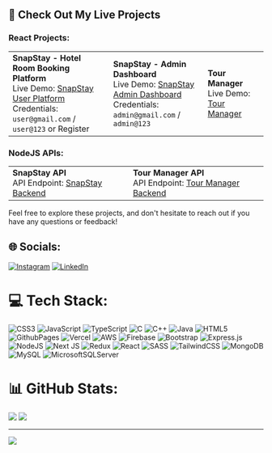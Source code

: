 ## 💫 Check Out My Live Projects

### React Projects:

<table> <tr> <td> <strong>SnapStay - Hotel Room Booking Platform</strong><br> Live Demo: <a href="https://snap-stay-hotel.vercel.app/">SnapStay User Platform</a><br> Credentials: <code>user@gmail.com</code> / <code>user@123</code> or Register </td> <td> <strong>SnapStay - Admin Dashboard</strong><br> Live Demo: <a href="https://snapstay-bay.vercel.app/">SnapStay Admin Dashboard</a><br> Credentials: <code>admin@gmail.com</code> / <code>admin@123</code> </td> <td> <strong>Tour Manager</strong><br> Live Demo: <a href="https://tour-ruby.vercel.app/">Tour Manager</a> </td> </tr> </table>


### NodeJS APIs:

<table> <tr> <td> <strong>SnapStay API</strong><br> API Endpoint: <a href="https://snap-stay-backend.vercel.app/cabins">SnapStay Backend</a> </td> <td> <strong>Tour Manager API</strong><br> API Endpoint: <a href="https://tour-manager-chi.vercel.app/api/tours">Tour Manager Backend</a> </td> </tr> </table>

Feel free to explore these projects, and don't hesitate to reach out if you have any questions or feedback!


## 🌐 Socials:
[![Instagram](https://img.shields.io/badge/Instagram-%23E4405F.svg?logo=Instagram&logoColor=white)](https://instagram.com/rahul_karadwal) [![LinkedIn](https://img.shields.io/badge/LinkedIn-%230077B5.svg?logo=linkedin&logoColor=white)](https://linkedin.com/in/rahulkaradwal) 

# 💻 Tech Stack:
![CSS3](https://img.shields.io/badge/css3-%231572B6.svg?style=for-the-badge&logo=css3&logoColor=white) ![JavaScript](https://img.shields.io/badge/javascript-%23323330.svg?style=for-the-badge&logo=javascript&logoColor=%23F7DF1E) ![TypeScript](https://img.shields.io/badge/typescript-%23007ACC.svg?style=for-the-badge&logo=typescript&logoColor=white) ![C](https://img.shields.io/badge/c-%2300599C.svg?style=for-the-badge&logo=c&logoColor=white) ![C++](https://img.shields.io/badge/c++-%2300599C.svg?style=for-the-badge&logo=c%2B%2B&logoColor=white) ![Java](https://img.shields.io/badge/java-%23ED8B00.svg?style=for-the-badge&logo=openjdk&logoColor=white) ![HTML5](https://img.shields.io/badge/html5-%23E34F26.svg?style=for-the-badge&logo=html5&logoColor=white) ![GithubPages](https://img.shields.io/badge/github%20pages-121013?style=for-the-badge&logo=github&logoColor=white) ![Vercel](https://img.shields.io/badge/vercel-%23000000.svg?style=for-the-badge&logo=vercel&logoColor=white) ![AWS](https://img.shields.io/badge/AWS-%23FF9900.svg?style=for-the-badge&logo=amazon-aws&logoColor=white) ![Firebase](https://img.shields.io/badge/firebase-%23039BE5.svg?style=for-the-badge&logo=firebase) ![Bootstrap](https://img.shields.io/badge/bootstrap-%238511FA.svg?style=for-the-badge&logo=bootstrap&logoColor=white) ![Express.js](https://img.shields.io/badge/express.js-%23404d59.svg?style=for-the-badge&logo=express&logoColor=%2361DAFB) ![NodeJS](https://img.shields.io/badge/node.js-6DA55F?style=for-the-badge&logo=node.js&logoColor=white) ![Next JS](https://img.shields.io/badge/Next-black?style=for-the-badge&logo=next.js&logoColor=white) ![Redux](https://img.shields.io/badge/redux-%23593d88.svg?style=for-the-badge&logo=redux&logoColor=white) ![React](https://img.shields.io/badge/react-%2320232a.svg?style=for-the-badge&logo=react&logoColor=%2361DAFB) ![SASS](https://img.shields.io/badge/SASS-hotpink.svg?style=for-the-badge&logo=SASS&logoColor=white) ![TailwindCSS](https://img.shields.io/badge/tailwindcss-%2338B2AC.svg?style=for-the-badge&logo=tailwind-css&logoColor=white) ![MongoDB](https://img.shields.io/badge/MongoDB-%234ea94b.svg?style=for-the-badge&logo=mongodb&logoColor=white) ![MySQL](https://img.shields.io/badge/mysql-%2300000f.svg?style=for-the-badge&logo=mysql&logoColor=white) ![MicrosoftSQLServer](https://img.shields.io/badge/Microsoft%20SQL%20Server-CC2927?style=for-the-badge&logo=microsoft%20sql%20server&logoColor=white)
# 📊 GitHub Stats:
![](https://github-readme-streak-stats.herokuapp.com/?user=rahulkaradwal&theme=dark&hide_border=true)
![](https://github-readme-stats.vercel.app/api/top-langs/?username=rahulkaradwal&theme=dark&hide_border=true&include_all_commits=false&count_private=false&layout=compact)

---
[![](https://visitcount.itsvg.in/api?id=rahulkaradwal&icon=6&color=12)](https://visitcount.itsvg.in)

<!-- Proudly created with GPRM ( https://gprm.itsvg.in ) -->
